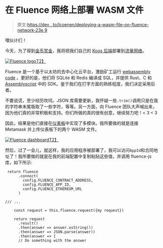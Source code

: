 # 在 Fluence 网络上部署 WASM 文件

> 原文:[https://dev . to/lcoenen/deploying-a-wasm-file-on-fluence-network-23e 9](https://dev.to/lcoenen/deploying-a-wasm-file-on-fluence-network-23e9)

嘿伙计们！

今天，为了得到[金币赏金](https://gitcoin.co/issue/fluencelabs/Bounties/1/3290)，我将把我们自己的 [Koos 后端](https://gitlab.com/koos-project/koos/tree/master/server)部署到[流量网络](//fluence.network)。

[![Fluence logo](../Images/79eb45f3305bacc9b0e6036ec41faab6.png)T2】](https://res.cloudinary.com/practicaldev/image/fetch/s--5Zzu5rkH--/c_limit%2Cf_auto%2Cfl_progressive%2Cq_auto%2Cw_880/https://i.imgur.com/gaShYMo.png)

Fluence 是一个基于以太坊的去中心化云平台，激励矿工运行 [webassembly code](http://webassembly.org) 。更好的是，他们将 SQLite 和 Redis 编译成 SQL，并提供 Rust、C 和 [Assemblyscript](https://docs.assemblyscript.org/) 中的 SDK。鉴于我们在打字方面的熟练程度，我们决定采用后者。

不要说谎，至少经历坎坷。JSON 库需要更新，我怀疑一些`.trim()`调用只是在我的字符串末尾吸取了一些字符，等等。另一方面，向 Fluence 团队大声喊出来，因为他们真的非常积极和支持。你们所做的真的很有创意，继续努力吧！< 3 < 3

因此，结果是他们直接在[仪表板](//dash.fluence.network)中实现了多模块。我所要做的就是连接 Metamask 并上传仪表板下的两个 WASM 文件。

[![Fluence dashboard](../Images/4a68b441b6797c0ab62c47a47924d535.png)T2】](https://res.cloudinary.com/practicaldev/image/fetch/s--eyQ4XOic--/c_limit%2Cf_auto%2Cfl_progressive%2Cq_auto%2Cw_880/https://i.imgur.com/xdmxk0J.png)

然后，过了一会儿，就这样，我的应用程序被部署了，我可以访问`AppId`和合同地址了！我所要做的就是在我的前端配置中复制粘贴这些值，并调用 fluence-js 库，如下所示:

```
 return fluence
      .connect(
        config.FLUENCE_CONTRACT_ADDRESS,
        config.FLUENCE_APP_ID,
        config.FLUENCE_ETHEREUM_URL
      )

/// ...

    const request = this.fluence.request({my request})

    return request
      .result()
      .then(answer => answer.asString())
      .then(answer => JSON.parse(answer))
      .then(answer => {
      // Do something with the answer 
```